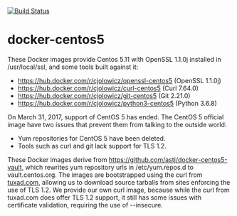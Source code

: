 [![Build Status](https://travis-ci.com/cjolowicz/docker-centos5.svg?branch=master)](https://travis-ci.com/cjolowicz/docker-centos5)

# docker-centos5

These Docker images provide Centos 5.11 with OpenSSL 1.1.0j installed
in /usr/local/ssl, and some tools built against it:

- https://hub.docker.com/r/cjolowicz/openssl-centos5 (OpenSSL 1.1.0j)
- https://hub.docker.com/r/cjolowicz/curl-centos5 (Curl 7.64.0)
- https://hub.docker.com/r/cjolowicz/git-centos5 (Git 2.21.0)
- https://hub.docker.com/r/cjolowicz/python3-centos5 (Python 3.6.8)

On March 31, 2017, support of CentOS 5 has ended. The CentOS 5
official image have two issues that prevent them from talking to the
outside world:

- Yum repositories for CentOS 5 have been deleted.
- Tools such as curl and git lack support for TLS 1.2.

These Docker images derive from
https://github.com/astj/docker-centos5-vault, which rewrites yum
repository urls in /etc/yum.repos.d to vault.centos.org. The images
are bootstrapped using the curl from
[tuxad.com](http://www.tuxad.com/blog/archives/2015/04/26/tuxad_yum_package_repository_for_rhel__centos_5_x86_64/index.html),
allowing us to download source tarballs from sites enforcing the use
of TLS 1.2.  We provide our own curl image, because while the curl
from tuxad.com does offer TLS 1.2 support, it still has some issues
with certificate validation, requiring the use of --insecure.
